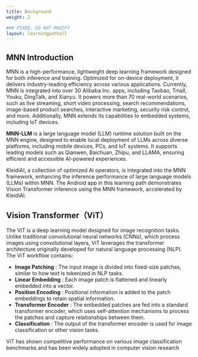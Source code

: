 ```yaml
---
title: Background
weight: 2

### FIXED, DO NOT MODIFY
layout: learningpathall
---
```


## MNN Introduction

MNN is a high-performance, lightweight deep learning framework designed for both inference and training. Optimized for on-device deployment, it delivers industry-leading efficiency across various applications. Currently, MNN is integrated into over 30 Alibaba Inc. apps, including Taobao, Tmall, Youku, DingTalk, and Xianyu. It powers more than 70 real-world scenarios, such as live streaming, short video processing, search recommendations, image-based product searches, interactive marketing, security risk control, and more. Additionally, MNN extends its capabilities to embedded systems, including IoT devices.

**MNN-LLM** is a large language model (LLM) runtime solution built on the MNN engine, designed to enable local deployment of LLMs across diverse platforms, including mobile devices, PCs, and IoT systems. It supports leading models such as Qianwen, Baichuan, Zhipu, and LLAMA, ensuring efficient and accessible AI-powered experiences.

KleidiAI, a collection of optimized AI operators, is integrated into the MNN framework, enhancing the inference performance of large language models (LLMs) within MNN. The Android app in this learning path demonstrates Vision Transformer inference using the MNN framework, accelerated by KleidiAI.

## Vision Transformer（ViT）
The ViT is a deep learning model designed for image recognition tasks. Unlike traditional convolutional neural networks (CNNs), which process images using convolutional layers, ViT leverages the transformer architecture originally developed for natural language processing (NLP).
The ViT workflow contains:

- **Image Patching** : The input image is divided into fixed-size patches, similar to how text is tokenized in NLP tasks.
- **Linear Embedding** : Each image patch is flattened and linearly embedded into a vector.
- **Position Encoding** : Positional information is added to the patch embeddings to retain spatial information.
- **Transformer Encoder** : The embedded patches are fed into a standard transformer encoder, which uses self-attention mechanisms to process the patches and capture relationships between them.
- **Classification** : The output of the transformer encoder is used for image classification or other vision tasks.

ViT has shown competitive performance on various image classification benchmarks and has been widely adopted in computer vision research


